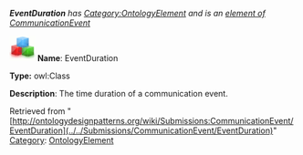 ___EventDuration__ has [Category:OntologyElement](../../Category/OntologyElement "Category:OntologyElement") and is an [element of](../../Property/ElementOf "Property:ElementOf") [CommunicationEvent](../../Submissions/CommunicationEvent "Submissions:CommunicationEvent")_


  




[![Class](../../images/thumb/2/27/Class.gif/45px-Class.gif)](../../Image/Class.gif "Class")
__Name__: EventDuration 


__Type:__ owl:Class 


__Description__: The time duration of a communication event. 





Retrieved from "[http://ontologydesignpatterns.org/wiki/Submissions:CommunicationEvent/EventDuration](../../Submissions/CommunicationEvent/EventDuration)"
 [Category](http://ontologydesignpatterns.org/wiki/Special:Categories "Special:Categories"): [OntologyElement](../../Category/OntologyElement "Category:OntologyElement")